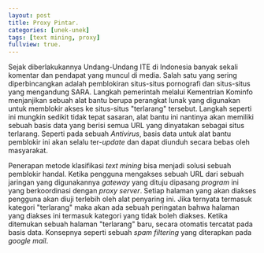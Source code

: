 ```yaml
---
layout: post
title: Proxy Pintar.
categories: [unek-unek]
tags: [text mining, proxy]
fullview: true.
---
```


Sejak diberlakukannya Undang-Undang ITE di Indonesia banyak sekali komentar dan pendapat yang muncul di media. Salah satu yang sering diperbincangkan adalah pemblokiran situs-situs pornografi dan situs-situs yang mengandung SARA. Langkah pemerintah melalui Kementrian Kominfo menjanjikan sebuah alat bantu berupa perangkat lunak yang digunakan untuk memblokir akses ke situs-situs "terlarang" tersebut. Langkah seperti ini mungkin sedikit tidak tepat sasaran, alat bantu ini nantinya akan memiliki sebuah basis data yang berisi semua URL yang dinyatakan sebagai situs terlarang. Seperti pada sebuah *Antivirus*, basis data untuk alat bantu pemblokir ini akan selalu ter-*update* dan dapat diunduh secara bebas oleh masyarakat. 

Penerapan metode klasifikasi *text mining* bisa menjadi solusi sebuah pemblokir handal. Ketika pengguna mengakses sebuah URL dari sebuah jaringan yang digunakannya *gateway* yang dituju dipasang *program* ini yang berkoordinasi dengan *proxy server*. Setiap halaman yang akan diakses pengguna akan diuji terlebih oleh alat penyaring ini. Jika ternyata termasuk kategori "terlarang" maka akan ada sebuah peringatan bahwa halaman yang diakses ini termasuk kategori yang tidak boleh diakses. Ketika ditemukan sebuah halaman "terlarang" baru, secara otomatis tercatat pada basis data. Konsepnya seperti sebuah *spam filtering* yang diterapkan pada *google mail*. 
